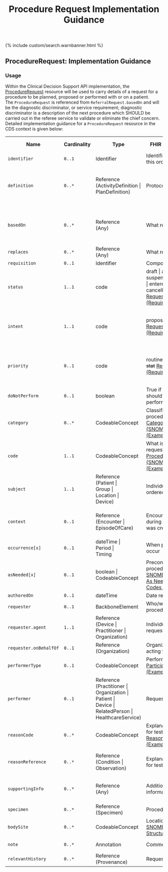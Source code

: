 ﻿---
title: Procedure Request Implementation Guidance
keywords: procedurerequest, rest,
tags: [rest,fhir,api]
sidebar: ctp_rest_sidebar
permalink: api_procedure_request_na.html
summary: ProcedureRequest resource implementation guidance
---

{% include custom/search.warnbanner.html %}
<!--
{% include custom/fhir.referencemin.html resource="" userlink="" page="" fhirname="ProcedureRequest" fhirlink="[ProcedureRequest](http://hl7.org/fhir/stu3/procedurerequest.html)" content="User Stories" userlink="" %}
-->


## ProcedureRequest: Implementation Guidance ##  
### Usage ###
Within the Clinical Decision Support API implementation, the [ProcedureRequest](http://hl7.org/fhir/stu3/procedurerequest.html) resource will be used to carry details of a request for a procedure to be planned, proposed or performed with or on a patient.  
The `ProcedureRequest` is referenced from `ReferralRequest.basedOn` and will be the diagnostic discriminator, or service requirement; diagnostic discriminator is a description of the next procedure which SHOULD be carried out in the referee service to validate or eliminate the chief concern.   
Detailed implementation guidance for a `ProcedureRequest` resource in the CDS context is given below:  

<table style="min-width:100%;width:100%">
<tr>
    <th style="width:10%;">Name</th>
    <th style="width:5%;">Cardinality</th>
    <th style="width:10%;">Type</th>
      <th style="width:40%;">FHIR Documentation</th>
   <th style="width:35%;">CDS Implementation Guidance</th>
</tr>
<tr>
  <td><code class="highlighter-rouge">identifier</code></td>
    <td><code class="highlighter-rouge">0..1</code></td>
<td>Identifier</td>
    <td>Identifiers assigned to this order</td>
    <td>Business identifier</td>
</tr>
<tr>
  <td><code class="highlighter-rouge">definition</code></td>
      <td><code class="highlighter-rouge">0..*</code></td>
    <td>Reference<br>(ActivityDefinition |<br>PlanDefinition)</td>
    <td>Protocol or definition</td>
<td>This MAY be populated with an <code class="highlighter-rouge">ActivityDefinition</code>, if a standard template for the <code class="highlighter-rouge">ProcedureRequest</code> has been defined in the local implementation.</td>
 </tr>
<tr>
  <td><code class="highlighter-rouge">basedOn</code></td>
      <td><code class="highlighter-rouge">0..*</code></td>
    <td>Reference<br>(Any)</td>
    <td>What request fulfils</td>
<td>This MAY be populated with a reference to a <code class="highlighter-rouge">CarePlan</code>, where the <code class="highlighter-rouge">ProcedureRequest</code> is based on recommendations in a relevant <code class="highlighter-rouge">CarePlan</code>.</td>
 </tr>
<tr>
  <td><code class="highlighter-rouge">replaces</code></td>
      <td><code class="highlighter-rouge">0..*</code></td>
    <td>Reference<br>(Any)</td>
    <td>What request replaces</td>
<td></td>
 </tr>
<tr>
  <td><code class="highlighter-rouge">requisition</code></td>
      <td><code class="highlighter-rouge">0..1</code></td>
    <td>Identifier</td>
    <td>Composite Request ID</td>
<td></td>
 </tr>
<tr>
  <td><code class="highlighter-rouge">status</code></td>
      <td><code class="highlighter-rouge">1..1</code></td>
    <td>code</td>
    <td>draft | active | suspended | completed | entered-in-error | cancelled <a href="https://www.hl7.org/fhir/stu3/valueset-request-status.html">RequestStatus (Required)</a></td>
<td>This SHOULD carry the value 'active'.</td>
</tr>
<tr>
  <td><code class="highlighter-rouge">intent</code></td>
      <td><code class="highlighter-rouge">1..1</code></td>
    <td>code</td>
    <td>proposal | plan | order + <a href="https://www.hl7.org/fhir/stu3/valueset-request-intent.html">RequestIntent (Required)</a></td>
<td>The value carried in this element shows whether the request is a proposal, plan, an original order or a reflex order. It SHOULD carry the value 'proposal'.</td>
</tr>
<tr>
  <td><code class="highlighter-rouge">priority</code></td>
      <td><code class="highlighter-rouge">0..1</code></td>
    <td>code</td>
    <td>routine | <s>urgent</s> | <s>asap</s> | <s>stat</s> <a href="http://hl7.org/fhir/stu3/valueset-request-priority.html">RequestPriority (Required)</a></td>
<td>This SHOULD be populated by the CDSS. In most cases, this will be populated with the code 'routine', indicating that the request is of normal priority.</td>
</tr>
<tr>
  <td><code class="highlighter-rouge">doNotPerform</code></td>
      <td><code class="highlighter-rouge">0..1</code></td>
    <td>boolean</td>
    <td>True if procedure should not be performed</td>
<td></td>
</tr>
<tr>
  <td><code class="highlighter-rouge">category</code></td>
      <td><code class="highlighter-rouge">0..*</code></td>
        <td>CodeableConcept</td>
    <td>Classification of procedure <a href="https://www.hl7.org/fhir/stu3/valueset-procedure-category.html">Procedure Category Codes (SNOMED CT) (Example)</a></td>
<td>This MAY be populated by the CDSS with a code that classifies the procedure for searching, sorting and display purposes.</td>
 </tr>
<tr>
  <td><code class="highlighter-rouge">code</code></td>
      <td><code class="highlighter-rouge">1..1</code></td>
        <td>CodeableConcept</td>
    <td>What is being requested/ordered <a href="https://www.hl7.org/fhir/stu3/valueset-procedure-code.html">Procedure Codes (SNOMED CT) (Example)</a></td>
<td>This SHOULD be populated by the CDSS with a code that identifies the particular procedure which has been requested.</td>
 </tr>
<tr>
  <td><code class="highlighter-rouge">subject</code></td>
      <td><code class="highlighter-rouge">1..1</code></td>
    <td>Reference<br>(Patient |<br>Group |<br>Location |<br>Device)</td>
    <td>Individual the service is ordered for</td>
<td>This MUST be populated with a reference to the <code class="highlighter-rouge">Patient</code> resource.</td>
 </tr>
<tr>
  <td><code class="highlighter-rouge">context</code></td>
      <td><code class="highlighter-rouge">0..1</code></td>
    <td>Reference<br>(Encounter |<br>EpisodeOfCare)</td>
    <td>Encounter or Episode during which request was created</td>
<td>This MUST be populated with a reference to the <code class="highlighter-rouge">Encounter</code> supplied in the <code class="highlighter-rouge">ServiceDefinition.$evaluate</code> operation.</td>
 </tr>
<tr>
  <td><code class="highlighter-rouge">occurrence[x]</code></td>
      <td><code class="highlighter-rouge">0..1</code></td>
    <td>dateTime |<br>Period |<br>Timing</td>
    <td>When procedure should occur</td>
<td></td>
</tr>
<tr>
  <td><code class="highlighter-rouge">asNeeded[x]</code></td>
      <td><code class="highlighter-rouge">0..1</code></td>
    <td>boolean |<br>CodeableConcept</td>
    <td>Preconditions for procedure or diagnostic <a href="https://www.hl7.org/fhir/stu3/valueset-medication-as-needed-reason.html">SNOMED CT Medication As Needed Reason Codes (Example)</a></td>
<td></td>
</tr>
<tr>
  <td><code class="highlighter-rouge">authoredOn</code></td>
      <td><code class="highlighter-rouge">0..1</code></td>
    <td>dateTime</td>
    <td>Date request signed</td>
<td></td>
</tr>
<tr>
  <td><code class="highlighter-rouge">requester</code></td>
      <td><code class="highlighter-rouge">0..1</code></td>
    <td>BackboneElement</td>
    <td>Who/what is requesting procedure or diagnostic</td>
<td>This element SHOULD NOT be populated.</td>
 </tr>
<tr>
  <td><code class="highlighter-rouge">requester.agent</code></td>
      <td><code class="highlighter-rouge">1..1</code></td>
    <td>Reference<br>(Device |<br>Practitioner |<br>Organization)</td>
    <td>Individual making the request</td>
<td></td>
 </tr>
<tr>
  <td><code class="highlighter-rouge">requester.onBehalfOf</code></td>
      <td><code class="highlighter-rouge">0..1</code></td>
    <td>Reference<br>(Organization)</td>
    <td>Organization agent is acting for</td>
<td></td>
 </tr>
<tr>
  <td><code class="highlighter-rouge">performerType</code></td>
      <td><code class="highlighter-rouge">0..1</code></td>
        <td>CodeableConcept</td>
    <td>Performer role <a href="https://www.hl7.org/fhir/stu3/valueset-participant-role.html">Participant Roles (Example)</a></td>
<td></td>
 </tr>
<tr>
  <td><code class="highlighter-rouge">performer</code></td>
      <td><code class="highlighter-rouge">0..1</code></td>
    <td>Reference<br>(Practitioner |<br>Organization |<br>Patient |<br>Device |<br>RelatedPerson |<br>HealthcareService)</td>
    <td>Requested perfomer</td>
<td></td>
 </tr>
<tr>
  <td><code class="highlighter-rouge">reasonCode</code></td>
      <td><code class="highlighter-rouge">0..*</code></td>
        <td>CodeableConcept</td>
    <td>Explanation/Justification for test <a href="https://www.hl7.org/fhir/stu3/valueset-procedure-reason.html">Procedure Reason Codes (Example)</a></td>
<td>This SHOULD NOT be populated as the <code class="highlighter-rouge">reasonReference</code> element will carry the chief concern.</td>
 </tr>
<tr>
  <td><code class="highlighter-rouge">reasonReference</code></td>
      <td><code class="highlighter-rouge">0..*</code></td>
    <td>Reference<br>(Condition |<br>Observation)</td>
    <td>Explanation/Justification for test</td>
<td>This SHOULD be populated by the CDSS. The chief concern SHOULD be carried in this element.</td>
 </tr>
<tr>
  <td><code class="highlighter-rouge">supportingInfo</code></td>
      <td><code class="highlighter-rouge">0..*</code></td>
    <td>Reference<br>(Any)</td>
    <td>Additional clinical information</td>
<td>This SHOULD be populated by the CDSS. Secondary concerns SHOULD be be carried in this element.</td>
 </tr>
<tr>
  <td><code class="highlighter-rouge">specimen</code></td>
      <td><code class="highlighter-rouge">0..*</code></td>
    <td>Reference<br>(Specimen)</td>
    <td>Procedure Samples</td>
<td></td>
 </tr>
<tr>
  <td><code class="highlighter-rouge">bodySite</code></td>
      <td><code class="highlighter-rouge">0..*</code></td>
        <td>CodeableConcept</td>
    <td>Location on Body <a href="https://www.hl7.org/fhir/stu3/valueset-body-site.html">SNOMED CT Body Structures (Example)</a></td>
<td></td>
 </tr>
<tr>
  <td><code class="highlighter-rouge">note</code></td>
      <td><code class="highlighter-rouge">0..*</code></td>
    <td>Annotation</td>
    <td>Comments</td>
<td>This SHOULD be populated by the CDSS.</td>
 </tr>
<tr>
  <td><code class="highlighter-rouge">relevantHistory</code></td>
      <td><code class="highlighter-rouge">0..*</code></td>
     <td>Reference<br>(Provenance)</td>
    <td>Request provenance</td>
<td>This SHOULD be populated by the CDSS.</td>
 </tr> 
</table>  
<!--stackedit_data:
eyJoaXN0b3J5IjpbMTEzNTAzMDQxMywtMTU3NzQ0MjgyMSwxMT
M1MDMwNDEzXX0=
-->